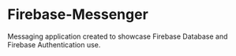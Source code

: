 # Firebase-Messenger
Messaging application created to showcase Firebase Database and Firebase Authentication use.
